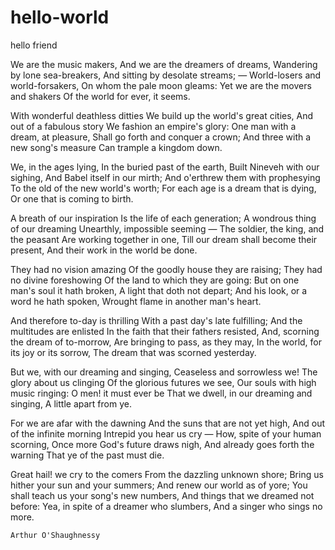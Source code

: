 # hello-world
hello friend

We are the music makers,
    And we are the dreamers of dreams,
Wandering by lone sea-breakers,
    And sitting by desolate streams; —
World-losers and world-forsakers,
    On whom the pale moon gleams:
Yet we are the movers and shakers
    Of the world for ever, it seems.

With wonderful deathless ditties
We build up the world's great cities,
    And out of a fabulous story
    We fashion an empire's glory:
One man with a dream, at pleasure,
    Shall go forth and conquer a crown;
And three with a new song's measure
    Can trample a kingdom down.

We, in the ages lying,
    In the buried past of the earth,
Built Nineveh with our sighing,
    And Babel itself in our mirth;
And o'erthrew them with prophesying
    To the old of the new world's worth;
For each age is a dream that is dying,
    Or one that is coming to birth.

A breath of our inspiration
Is the life of each generation;
    A wondrous thing of our dreaming
    Unearthly, impossible seeming —
The soldier, the king, and the peasant
    Are working together in one,
Till our dream shall become their present,
    And their work in the world be done.

They had no vision amazing
Of the goodly house they are raising;
    They had no divine foreshowing
    Of the land to which they are going:
But on one man's soul it hath broken,
    A light that doth not depart;
And his look, or a word he hath spoken,
    Wrought flame in another man's heart.

And therefore to-day is thrilling
With a past day's late fulfilling;
    And the multitudes are enlisted
    In the faith that their fathers resisted,
And, scorning the dream of to-morrow,
    Are bringing to pass, as they may,
In the world, for its joy or its sorrow,
    The dream that was scorned yesterday.

But we, with our dreaming and singing,
    Ceaseless and sorrowless we!
The glory about us clinging
    Of the glorious futures we see,
Our souls with high music ringing:
    O men! it must ever be
That we dwell, in our dreaming and singing,
    A little apart from ye.

For we are afar with the dawning
    And the suns that are not yet high,
And out of the infinite morning
    Intrepid you hear us cry —
How, spite of your human scorning,
    Once more God's future draws nigh,
And already goes forth the warning
    That ye of the past must die.

Great hail! we cry to the comers
    From the dazzling unknown shore;
Bring us hither your sun and your summers;
    And renew our world as of yore;
You shall teach us your song's new numbers,
    And things that we dreamed not before:
Yea, in spite of a dreamer who slumbers,
    And a singer who sings no more.
    
    Arthur O'Shaughnessy
